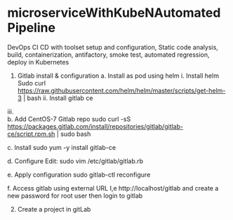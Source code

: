 # microserviceWithKubeNAutomatedPipeline

DevOps CI CD with toolset setup and configuration, Static code analysis, build, containerization, antifactory, smoke test,  automated regression, deploy in Kubernetes  



1.	Gitlab install & configuration 
a.	Install as pod using helm
i.	Install helm
    Sudo curl https://raw.githubusercontent.com/helm/helm/master/scripts/get-helm-3 | bash
ii.	Install gitlab ce

iii.	
b.	Add CentOS-7 Gitlab repo
sudo curl -sS https://packages.gitlab.com/install/repositories/gitlab/gitlab-ce/script.rpm.sh | sudo bash

c.	Install
sudo yum -y install gitlab-ce
 
d.	Configure 
Edit: sudo vim /etc/gitlab/gitlab.rb

 
e.	Apply configuration
sudo gitlab-ctl reconfigure

f.	Access gitlab using external URL I,e http://localhost/gitlab and create a new password for root user then login to gitlab
 

2.	Create a project in gitLab
